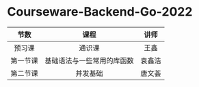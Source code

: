 # Courseware-Backend-Go-2022

|  节数  |      课程       | 讲师  |
|:----:|:-------------:|:---:|
| 预习课  |      通识课      | 王鑫  |
| 第一节课 | 基础语法与一些常用的库函数 | 袁鑫浩 |
| 第二节课 | 并发基础        |唐文荟|
